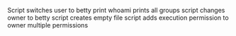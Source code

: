Script switches user to betty
print whoami
prints all groups
script changes owner to betty
script creates empty file
script adds execution permission to owner
multiple permissions

